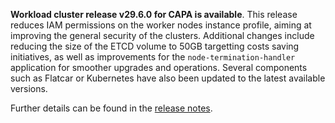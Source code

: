 **Workload cluster release v29.6.0 for CAPA is available**. This release reduces IAM permissions on the worker nodes instance profile, aiming at improving the general security of the clusters. Additional changes include reducing the size of the ETCD volume to 50GB targetting costs saving initiatives, as well as improvements for the `node-termination-handler` application for smoother upgrades and operations. Several components such as Flatcar or Kubernetes have also been updated to the latest available versions.

Further details can be found in the [release notes](https://docs.giantswarm.io/changes/workload-cluster-releases-capa/releases/aws-29.6.0).
